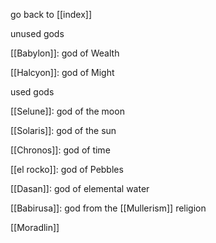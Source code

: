 go back to [[index]]

unused gods

[[Babylon]]: god of Wealth

[[Halcyon]]: god of Might



used gods

[[Selune]]: god of the moon

[[Solaris]]: god of the sun

[[Chronos]]: god of time

[[el rocko]]: god of Pebbles 

[[Dasan]]: god of elemental water

[[Babirusa]]: god from the [[Mullerism]] religion

[[Moradlin]]

